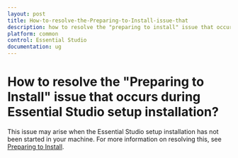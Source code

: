 ```yaml
---
layout: post
title: How-to-resolve-the-Preparing-to-Install-issue-that
description: how to resolve the "preparing to install" issue that occurs during essential studio setup installation?
platform: common
control: Essential Studio
documentation: ug
---
```


# How to resolve the "Preparing to Install" issue that occurs during Essential Studio setup installation?

This issue may arise when the Essential Studio setup installation has not been started in your machine. For more information on resolving this, see [Preparing to Install](https://www.syncfusion.com/kb/5119/how-to-solve-the-preparing-to-install-issue).

